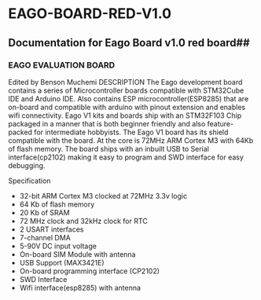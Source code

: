 # EAGO-BOARD-RED-V1.0
## Documentation for Eago Board v1.0 red board##
### EAGO EVALUATION BOARD
Edited by Benson Muchemi
DESCRIPTION
The Eago development board contains a series of Microcontroller boards compatible with STM32Cube IDE and Arduino IDE.
Also contains ESP microcontroller(ESP8285) that are on-board and compatible with arduino with pinout extension and enables wifi connectivity.
Eago V1 kits and boards ship with an STM32F103 Chip packaged in a manner that is both beginner friendly and also feature-packed for intermediate hobbyists.
The Eago V1 board has its shield compatible with the board.
At the core is 72MHz ARM Cortex M3 with 64Kb of flash memory. The board ships with an inbuilt USB to Serial interface(cp2102) making it easy to program and SWD interface for easy debugging.

Specification
* 32-bit ARM Cortex M3 clocked at 72MHz 3.3v logic
* 64 Kb of flash memory
* 20 Kb of SRAM
* 72 MHz clock and 32kHz clock for RTC
* 2 USART interfaces
* 7-channel DMA
* 5-90V DC input voltage
* On-board SIM Module with antenna
* USB Support (MAX3421E)
* On-board programming interface (CP2102)
* SWD Interface
* Wifi interface(esp8285) with antenna
  
  
